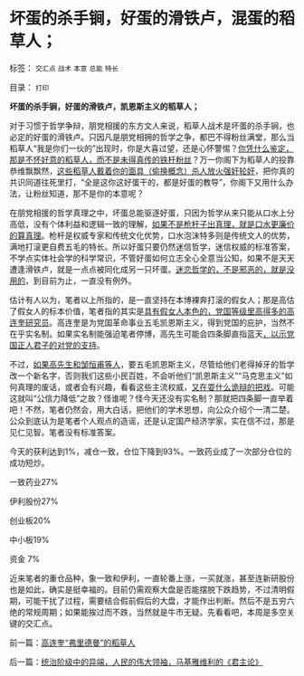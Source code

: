 # 坏蛋的杀手锏，好蛋的滑铁卢，混蛋的稻草人；

标签： `交汇点` `战术` `本意` `总能` `特长` 

目录： `打印`

**坏蛋的杀手锏，好蛋的滑铁卢，凯恩斯主义的稻草人；**

对于习惯于哲学争辩，朋党相援的东方文人来说，稻草人战术是坏蛋的杀手锏，也必定的好蛋的滑铁卢。只因凡是朋党相拥的哲学之争，都巴不得粉丝满堂，那么当稻草人“我是你们一伙的”出现时，你是大喜过望，还是心怀警惕？[你凭什么鉴定，那是不怀好意的稻草人，而不是未得真传的铁杆粉丝](../../../2013/1/25/友善的稻草人意图强奸的恶意；.md)？万一你阁下为稻草人的投靠恭维飘飘然，[这些稻草人戴着你的面具（偷换概念）杀人放火强奸轮奸](../../../2012/3/27/骂，扣帽子，偷换概念.md)，把你真的共识同道往死里打，“全是这你这好蛋干的，都是好蛋的教导”，你阁下又用什么办法，让粉丝知道，那不是你的本意呢？

在朋党相援的哲学真理之中，坏蛋总能驱逐好蛋，只因为哲学从来只能从口水上分高低，没有个体利益和逻辑一致的理解，[如果不是枪杆子出真理，就是口水更廉价的算真理](../../../2009/1/28/笑谈中国道德口水仗之左中右派.md)。枪杆是权威专家和传统文化优势，口水泡沫特多则是传统文人的优势，满地打滚更自费五毛的特长。所以好蛋只要仍然迷信哲学，迷信权威的标准答案，不学点实体社会学的科学常识，不管好蛋如何立志全心全意当公知，如果不是天天遭逢滑铁卢，就是一点点被同化成另一只坏蛋。[迷恋哲学的，不是邪恶的，就是没用的](../../../2010/2/3/迷恋哲学不是邪恶的，就是没用的.md)，到目前为止，一直没有例外。

估计有人以为，笔者以上所指的，是一直坚持在本博裸奔打滚的假女人；那是高估了假女人的标本价值，笔者指的其实是[具有假女人本色的，党国等级里高得多的高连奎研究员](../../../2013/4/1/高连奎“弗里德曼”的稻草人.md)。高连奎是为党国革命事业五毛凯恩斯主义，得到党国的庇护，当然不在乎实名制。如果实名制能强迫笔者停博，高先生可能会四条脚直指蓝天[，以示党国正人君子的对党的支持](../../../2013/3/30/实名制将令我们处于权力和民粹的两面迫害；.md)。

不过，[如果高先生和邹恒甫等人](../../../2011/7/21/经济学的良心就是据理力争　Vs&nbsp;第一流的猪狗.md)，要五毛凯恩斯主义，尽管给他们老得掉牙的哲学改一个新名字，否则我们这些小民百姓，不会听他们“凯恩斯主义”“马克思主义”如何真理的废话，或者会有兴趣，看看这些主流权威，[又在耍什么诡辩的把戏](../../../2013/2/13/哲学可以偷换一切概念，除了听众读者的理解.md)。可能这就叫“公信力降低”之故？怪谁呢？怪今天还没有实名制？那就把四条脚一直举着吧！不然，笔者仍然会，用大白话，把他们的学术思想，向公众介绍个一清二楚。公众到底认为是笔者个人观点的造谣，还是认定国产经济学家，实在信不过，那是见仁见智。笔者没有标准答案。

今天的获利达到1%，减仓一致，仓位下降到93%。一致药业成了一次部分仓位的成功短炒。

一致药业27%

伊利股份27%

创业板20%

中小板19%

资金 7%

近来笔者的重仓品种，象一致和伊利，一直轮番上涨，一买就涨，甚至连新研股份也是如此，确实是挺幸福的。目前仍需观察大盘是否能摆脱下跌趋势，不过清明假期，可能干扰了过程，需要结合假前假后的大盘，才能作出判断。然后不是五穷六绝的常规周期；如果能挨过而不跌，当然就是牛市无疑。先看看吧，本周是多空关键的交汇点。

前一篇：[高连奎“弗里德曼”的稻草人](../../../2013/4/1/高连奎“弗里德曼”的稻草人.md)

后一篇：[统治阶级中的异端，人民的伟大领袖，马基雅维利的《君主论》](../../../2013/4/2/统治阶级中的异端，人民的伟大领袖，马基雅维利的《君主论》.md)